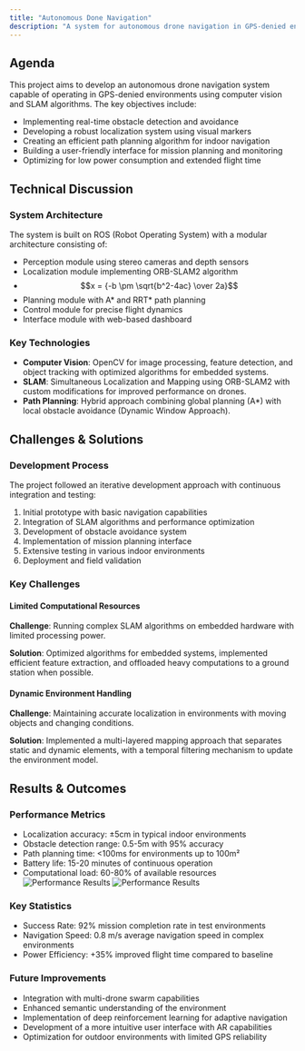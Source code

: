 ```yaml
---
title: "Autonomous Done Navigation"
description: "A system for autonomous drone navigation in GPS-denied environments using computer vision and SLAM algorithms."
---
```


## Agenda

This project aims to develop an autonomous drone navigation system capable of operating in GPS-denied environments using computer vision and SLAM algorithms. The key objectives include:

- Implementing real-time obstacle detection and avoidance
- Developing a robust localization system using visual markers
- Creating an efficient path planning algorithm for indoor navigation
- Building a user-friendly interface for mission planning and monitoring
- Optimizing for low power consumption and extended flight time

## Technical Discussion

### System Architecture

The system is built on ROS (Robot Operating System) with a modular architecture consisting of:

- Perception module using stereo cameras and depth sensors
- Localization module implementing ORB-SLAM2 algorithm
- $$x = {-b \pm \sqrt{b^2-4ac} \over 2a}$$
- Planning module with A* and RRT* path planning
- Control module for precise flight dynamics
- Interface module with web-based dashboard

### Key Technologies

- **Computer Vision**: OpenCV for image processing, feature detection, and object tracking with optimized algorithms for embedded systems.
- **SLAM**: Simultaneous Localization and Mapping using ORB-SLAM2 with custom modifications for improved performance on drones.
- **Path Planning**: Hybrid approach combining global planning (A*) with local obstacle avoidance (Dynamic Window Approach).

## Challenges & Solutions

### Development Process

The project followed an iterative development approach with continuous integration and testing:

1. Initial prototype with basic navigation capabilities
2. Integration of SLAM algorithms and performance optimization
3. Development of obstacle avoidance system
4. Implementation of mission planning interface
5. Extensive testing in various indoor environments
6. Deployment and field validation

### Key Challenges

#### Limited Computational Resources

**Challenge**: Running complex SLAM algorithms on embedded hardware with limited processing power.

**Solution**: Optimized algorithms for embedded systems, implemented efficient feature extraction, and offloaded heavy computations to a ground station when possible.

#### Dynamic Environment Handling

**Challenge**: Maintaining accurate localization in environments with moving objects and changing conditions.

**Solution**: Implemented a multi-layered mapping approach that separates static and dynamic elements, with a temporal filtering mechanism to update the environment model.

## Results & Outcomes

### Performance Metrics

- Localization accuracy: ±5cm in typical indoor environments
- Obstacle detection range: 0.5-5m with 95% accuracy
- Path planning time: <100ms for environments up to 100m²
- Battery life: 15-20 minutes of continuous operation
- Computational load: 60-80% of available resources
![Performance Results](/placeholder.svg?height=300&width=500)
![Performance Results](/placeholder.svg?height=300&width=500)
### Key Statistics

- Success Rate: 92% mission completion rate in test environments
- Navigation Speed: 0.8 m/s average navigation speed in complex environments
- Power Efficiency: +35% improved flight time compared to baseline

### Future Improvements

- Integration with multi-drone swarm capabilities
- Enhanced semantic understanding of the environment
- Implementation of deep reinforcement learning for adaptive navigation
- Development of a more intuitive user interface with AR capabilities
- Optimization for outdoor environments with limited GPS reliability

